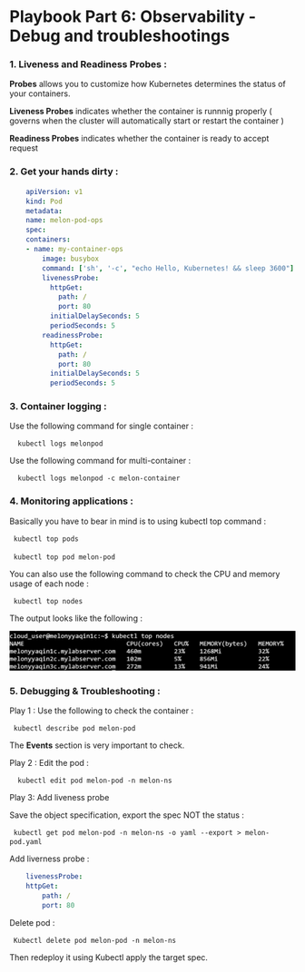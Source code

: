 # Playbook Part 6: Observability - Debug and troubleshootings

### 1. Liveness and Readiness Probes :

**Probes** allows you to customize how Kubernetes determines the status of your containers. 

**Liveness Probes** indicates whether the container is runnnig properly ( governs when the cluster will automatically start or restart the container )

**Readiness Probes** indicates whether the container is ready to accept request


### 2. Get your hands dirty :


```yaml
    apiVersion: v1
    kind: Pod
    metadata:
    name: melon-pod-ops
    spec:
    containers:
    - name: my-container-ops
        image: busybox
        command: ['sh', '-c', "echo Hello, Kubernetes! && sleep 3600"]
        livenessProbe:
          httpGet:
            path: /
            port: 80
          initialDelaySeconds: 5
          periodSeconds: 5
        readinessProbe:
          httpGet:
            path: /
            port: 80
          initialDelaySeconds: 5
          periodSeconds: 5   
 ```


### 3. Container logging :

Use the following command for single container : 

      kubectl logs melonpod 

Use the following command for multi-container : 

      kubectl logs melonpod -c melon-container



### 4. Monitoring applications : 

Basically you have to bear in mind is to using kubectl top command :

     kubectl top pods
     
     kubectl top pod melon-pod


You can also use the following command to check the CPU and memory usage of each node :

     kubectl top nodes

The output looks like the following : 

<img src="screenshots/Kubectl top.PNG" alt="kubectl top" width="800px"/>


### 5. Debugging & Troubleshooting : 


Play 1 : Use the following to check the container :

     kubectl describe pod melon-pod

The **Events** section is very important to check. 

Play 2 : Edit the pod :
 
      kubectl edit pod melon-pod -n melon-ns

Play 3: Add liveness probe

Save the object specification, export the spec NOT the status : 

     kubectl get pod melon-pod -n melon-ns -o yaml --export > melon-pod.yaml

Add liverness probe :

```yaml
    livenessProbe:
    httpGet:
        path: /
        port: 80
 ```

Delete pod :

     Kubectl delete pod melon-pod -n melon-ns

Then redeploy it using Kubectl apply the target spec. 

    
